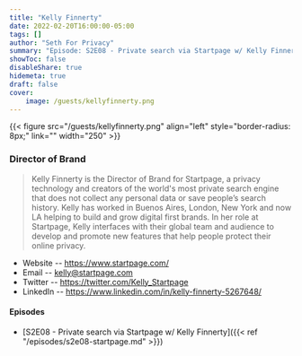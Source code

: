 ```yaml
---
title: "Kelly Finnerty"
date: 2022-02-20T16:00:00-05:00
tags: []
author: "Seth For Privacy"
summary: "Episode: S2E08 - Private search via Startpage w/ Kelly Finnerty"
showToc: false
disableShare: true
hidemeta: true
draft: false
cover:
    image: /guests/kellyfinnerty.png
---
```


{{< figure src="/guests/kellyfinnerty.png" align="left" style="border-radius: 8px;" link="" width="250" >}}

### Director of Brand

> Kelly Finnerty is the Director of Brand for Startpage, a privacy technology and creators of the world's most private search engine that does not collect any personal data or save people’s search history. Kelly has worked in Buenos Aires, London, New York and now LA helping to build and grow digital first brands. 
> In her role at Startpage, Kelly interfaces with their global team and audience to develop and promote new features that help people protect their online privacy.

- Website -- https://www.startpage.com/
- Email -- [kelly@startpage.com](mailto:kelly@startpage.com)
- Twitter -- https://twitter.com/Kelly_Startpage
- LinkedIn -- https://www.linkedin.com/in/kelly-finnerty-5267648/

#### Episodes

- [S2E08 - Private search via Startpage w/ Kelly Finnerty]({{< ref "/episodes/s2e08-startpage.md" >}})
